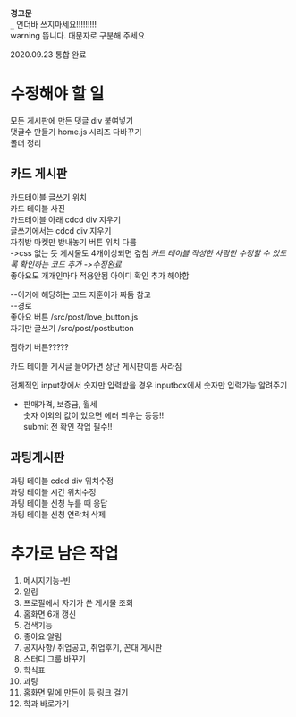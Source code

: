 **경고문**  
`_` 언더바 쓰지마세요!!!!!!!!!  
warning 뜹니다. 대문자로 구분해 주세요

2020.09.23 통합 완료  

# 수정해야 할 일

모든 게시판에 만든 댓글 div 붙여넣기  
댓글수 만들기
home.js 시리즈 다바꾸기  
폴더 정리  

## 카드 게시판
카드테이블 글쓰기 위치  
카드 테이블 사진  
카드테이블 아래 cdcd div  지우기  
글쓰기에서는 cdcd div 지우기  
자취방 마켓만 방내놓기 버튼 위치 다름  
->css 없는 듯 게시물도 4개이상되면 곂침
*카드 테이블 작성한 사람만 수정할 수 있도록 확인하는 코드 추가 ->수정완료*  
좋아요도 개개인마다 적용안됨 아이디 확인 추가 해야함

--이거에 해당하는 코드 지훈이가 짜둠 참고  
--경로  
좋아요 버튼 /src/post/love_button.js  
자기만 글쓰기 /src/post/postbutton  

찜하기 버튼?????

카드 테이블 게시글 들어가면 상단 게시판이름 사라짐  


전체적인 input창에서 숫자만 입력받을 경우 inputbox에서 숫자만 입력가능 알려주기

- 판매가격, 보증금, 월세  
  숫자 이외의 값이 있으면 에러 띄우는 등등!!  
  submit 전 확인 작업 필수!!
  

## 과팅게시판
과팅 테이블 cdcd div 위치수정  
과팅 테이블 시간 위치수정  
과팅 테이블 신청 누를 때 응답  
과팅 테이블 신청 연락처 삭제  

# 추가로 남은 작업
1. 메시지기능-빈  
2. 알림  
3. 프로필에서 자기가 쓴 게시물 조회  
4. 홈화면 6개 갱신  
5. 검색기능  
6. 좋아요 알림  
7. 공지사항/ 취업공고, 취업후기, 꼰대 게시판  
8. 스터디 그룹 바꾸기  
9. 학식표  
10. 과팅  
11. 홈화면 밑에 만든이 등 링크 걸기
12.  학과 바로가기




